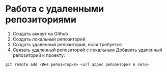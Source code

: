 # **Работа с удаленными репозиториями**
1. Создать аккаут на Github
2. Создать локальный репозиторий
3. Создать удаленный репозиторий, если требуется
4. Связать удаленный репозиторий с локальным
Добавить удаленный репозиторий к проекту:
```
git remote add <Имя репозитория> <url адрес репозитория в сети>
```
